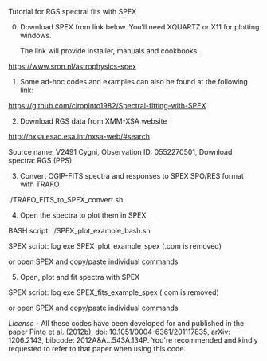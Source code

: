 Tutorial for RGS spectral fits with SPEX 

0) Download SPEX from link below. You’ll need XQUARTZ or X11 for plotting windows.

   The link will provide installer, manuals and cookbooks.

https://www.sron.nl/astrophysics-spex

1) Some ad-hoc codes and examples can also be found at the following link:

https://github.com/ciropinto1982/Spectral-fitting-with-SPEX

2) Download RGS data from XMM-XSA website

http://nxsa.esac.esa.int/nxsa-web/#search

Source name: V2491 Cygni, Observation ID: 0552270501, Download spectra: RGS (PPS)

3) Convert OGIP-FITS spectra and responses to SPEX SPO/RES format with TRAFO

./TRAFO_FITS_to_SPEX_convert.sh

4) Open the spectra to plot them in SPEX

BASH script: ./SPEX_plot_example_bash.sh

SPEX script: log exe SPEX_plot_example_spex (.com is removed)

or open SPEX and copy/paste individual commands

5) Open, plot and fit spectra with SPEX

SPEX script: log exe SPEX_fits_example_spex (.com is removed)

or open SPEX and copy/paste individual commands

*License -* All these codes have been developed for and published in the paper Pinto et al. (2012b), doi: 10.1051/0004-6361/201117835, arXiv: 1206.2143, bibcode: 2012A&A...543A.134P. You're recommended and kindly requested to refer to that paper when using this code.
